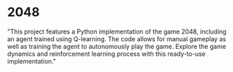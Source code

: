 # 2048
"This project features a Python implementation of the game 2048, including an agent trained using Q-learning. The code allows for manual gameplay as well as training the agent to autonomously play the game. Explore the game dynamics and reinforcement learning process with this ready-to-use implementation."
